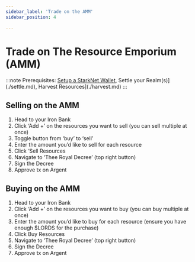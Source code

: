 ```yaml
---
sidebar_label: 'Trade on the AMM'
sidebar_position: 4

---
```


# Trade on The Resource Emporium (AMM)

:::note
Prerequisites: [Setup a StarkNet Wallet](./wallet.md), Settle your Realm(s)](./settle.md), Harvest Resources](./harvest.md)
:::

## Selling on the AMM

1. Head to your Iron Bank
2. Click ‘Add +’ on the resources you want to sell (you can sell multiple at once)
3. Toggle button from ‘buy’ to ‘sell’
4. Enter the amount you’d like to sell for each resource
5. Click ‘Sell Resources
6. Navigate to ‘Thee Royal Decree’ (top right button)
7. Sign the Decree
8. Approve tx on Argent

## Buying on the AMM

1. Head to your Iron Bank
2. Click ‘Add +’ on the resources you want to buy (you can buy multiple at once)
3. Enter the amount you’d like to buy for each resource (ensure you have enough $LORDS for the purchase)
4. Click Buy Resources
5. Navigate to ‘Thee Royal Decree’ (top right button)
6. Sign the Decree
7. Approve tx on Argent
